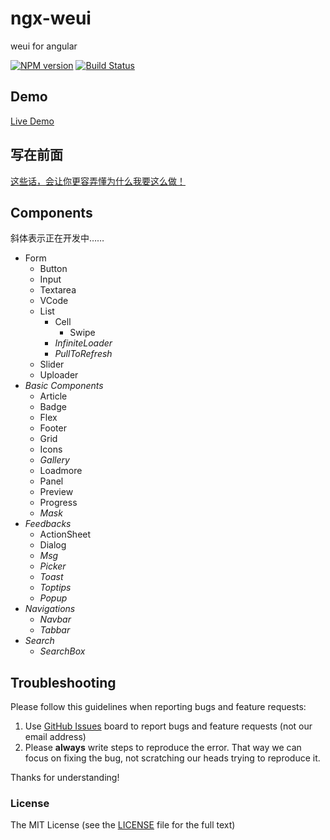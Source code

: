 # ngx-weui
weui for angular

[![NPM version](https://img.shields.io/npm/v/ngx-weui.svg)](https://www.npmjs.com/package/ngx-weui)
[![Build Status](https://travis-ci.org/cipchk/ngx-weui.svg?branch=master)](https://travis-ci.org/cipchk/ngx-weui)


## Demo

[Live Demo](https://cipchk.github.io/ngx-weui/)

## 写在前面

[这些话，会让你更容弄懂为什么我要这么做！](https://github.com/cipchk/ngx-weui/issues/1)

## Components

斜体表示正在开发中……

+ Form
    + Button
    + Input
    + Textarea
    + VCode
    + List
        + Cell
            + Swipe
        + _InfiniteLoader_
        + _PullToRefresh_
    + Slider
    + Uploader
+ _Basic Components_
    + Article
    + Badge
    + Flex
    + Footer
    + Grid
    + Icons
    + _Gallery_
    + Loadmore
    + Panel
    + Preview
    + Progress
    + _Mask_
+ _Feedbacks_
    + ActionSheet
    + Dialog
    + _Msg_
    + _Picker_
    + _Toast_
    + _Toptips_
    + _Popup_
+ _Navigations_
    + _Navbar_
    + _Tabbar_
+ _Search_
    + _SearchBox_

## Troubleshooting

Please follow this guidelines when reporting bugs and feature requests:

1. Use [GitHub Issues](https://github.com/cipchk/ngx-weui/issues) board to report bugs and feature requests (not our email address)
2. Please **always** write steps to reproduce the error. That way we can focus on fixing the bug, not scratching our heads trying to reproduce it.

Thanks for understanding!

### License

The MIT License (see the [LICENSE](https://github.com/cipchk/ngx-weui/blob/master/LICENSE) file for the full text)
